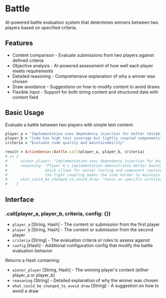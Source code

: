 # Battle
AI-powered battle evaluation system that determines winners between two players based on specified criteria.

## Features
- Content comparison - Evaluate submissions from two players against defined criteria
- Objective analysis - AI-powered assessment of how well each player meets requirements
- Detailed reasoning - Comprehensive explanation of why a winner was chosen
- Draw avoidance - Suggestions on how to modify content to avoid draws
- Flexible input - Support for both string content and structured data with content field

## Basic Usage
Evaluate a battle between two players with simple text content:

```ruby
player_a = "Implementation uses dependency injection for better testability"
player_b = "Code has high test coverage but tightly coupled components"
criteria = "Evaluate code quality and maintainability"

result = ActiveGenie::Battle.call(player_a, player_b, criteria)
# => {
#      winner_player: "Implementation uses dependency injection for better testability",
#      reasoning: "Player A's implementation demonstrates better maintainability through dependency injection,
#                 which allows for easier testing and component replacement. While Player B has good test coverage,
#                 the tight coupling makes the code harder to maintain and modify.",
#      what_could_be_changed_to_avoid_draw: "Focus on specific architectural patterns and design principles"
#    }
```

## Interface
### .call(player_a, player_b, criteria, config: {})
- `player_a` [String, Hash] - The content or submission from the first player
- `player_b` [String, Hash] - The content or submission from the second player
- `criteria` [String] - The evaluation criteria or rules to assess against
- `config` [Hash] - Additional configuration config that modify the battle evaluation behavior

Returns a Hash containing:
- `winner_player` [String, Hash] - The winning player's content (either player_a or player_b)
- `reasoning` [String] - Detailed explanation of why the winner was chosen
- `what_could_be_changed_to_avoid_draw` [String] - A suggestion on how to avoid a draw
